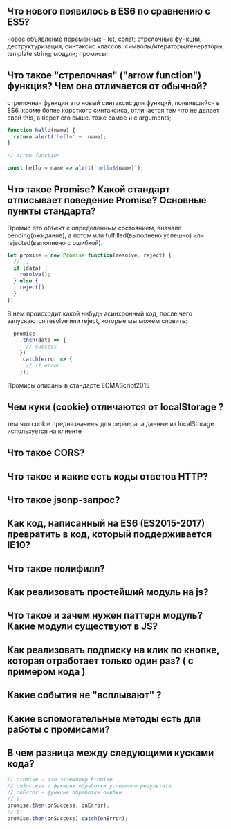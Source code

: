 ## Что нового появилось в ES6 по сравнению с ES5?
новое объявление переменных - let, const;
стрелочные функции;
деструктуризация;
синтаксис классов;
символы/итераторы/генераторы;
template string;
модули;
промисы;
## Что такое "стрелочная" ("arrow function") функция? Чем она отличается от обычной?
стрелочная функция это новый синтаксис для функций, появившийся в ES6. кроме более короткого синтаксиса, отличается тем что не делает свой this, а берет его выше. тоже самое и с arguments;
```javascript
function hello(name) {
  return alert('hello' +  name);
}

// arrow function

const hello = name => alert(`hello${name}`);
```
## Что такое Promise? Какой стандарт отписывает поведение Promise? Основные пункты стандарта?
Промис это объект с определенным состоянием, вначале pending(ожидание), а потом или fulfilled(выполнено успешно) или rejected(выполнено с ошибкой).

```javascript
let promise = new Promise(function(resolve, reject) {
  // ...
  if (data) {
    resolve();
  } else {
    reject();
  }
});
```
В нем происходит какой нибудь асинхронный код, после чего запускаются resolve или reject, которые мы можем словить:

```javascript
  promise
    .then(data => {
      // success
    })
    .catch(error => {
      // if error
    });
```

Промисы описаны в стандарте ECMAScript2015

## Чем куки (cookie) отличаются от localStorage ?
тем что cookie предназначены для сервера, а данные из localStorage используется на клиенте
## Что такое CORS?
## Что такое и какие есть коды ответов HTTP?
## Что такое jsonp-запрос?
## Как код, написанный на ES6 (ES2015-2017) превратить в код, который поддерживается IE10?
## Что такое полифилл?
## Как реализовать простейший модуль на js?
## Что такое и зачем нужен паттерн модуль? Какие модули существуют в JS?
## Как реализовать подписку на клик по кнопке, которая отработает только один раз? ( с примером кода )
## Какие события не "всплывают" ?
## Какие вспомогательные методы есть для работы с промисами?
## В чем разница между следующими кусками кода?
```javascript
// promise - это экземпляр Promise
// onSuccess - фукнция обработки успешного результата
// onError - функция обработки ошибки
// a:
promise.then(onSuccess, onError);
// b:
promise.then(onSuccess).catch(onError);
```
